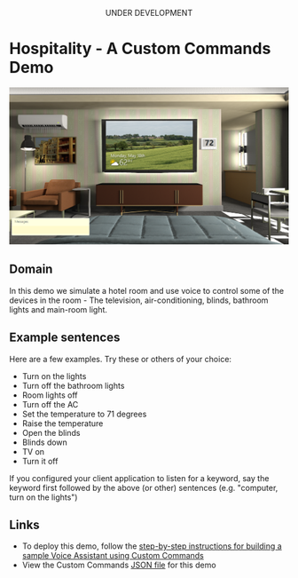 <p align="center">UNDER DEVELOPMENT</p>

# Hospitality - A Custom Commands Demo

![scene image](../images/hospitality-scene.png)

## Domain

In this demo we simulate a hotel room and use voice to control some of the devices in the room - The television, air-conditioning, blinds, bathroom lights and main-room light.

## Example sentences

Here are a few examples. Try these or others of your choice:
* Turn on the lights
* Turn off the bathroom lights
* Room lights off
* Turn off the AC
* Set the temperature to 71 degrees
* Raise the temperature
* Open the blinds
* Blinds down
* TV on
* Turn it off

If you configured your client application to listen for a keyword, say the keyword first followed by the above (or other) sentences (e.g. "computer, turn on the lights")

## Links

* To deploy this demo, follow the [step-by-step instructions for building a sample Voice Assistant using Custom Commands](../../docs/CreateSampleVoiceAssistant.md)
* View the Custom Commands [JSON file](skill/hospitalityCustomCommands.json) for this demo
